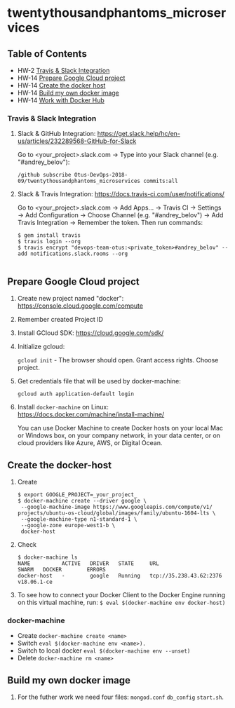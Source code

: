 # twentythousandphantoms_microservices

## Table of Contents

- HW-2  [Travis & Slack Integration](#travis-&-slack-integration)
- HW-14 [Prepare Google Cloud project](#prepare-google-cloud-project)
- HW-14 [Create the docker host](#create-the-docker-host)
- HW-14 [Build my own docker image](#build-my-own-docker-image)
- HW-14 [Work with Docker Hub](#work-with-docker-hub)

### Travis & Slack Integration

1. Slack & GitHub Integration: https://get.slack.help/hc/en-us/articles/232289568-GitHub-for-Slack
  
   Go to <your_project>.slack.com → Type into your Slack channel (e.g. "#andrey_belov"):   

   ```
   /github subscribe Otus-DevOps-2018-09/twentythousandphantoms_microservices commits:all
   ```

2. Slack & Travis Integration: https://docs.travis-ci.com/user/notifications/

   Go to <your_project>.slack.com → Add Apps... → Travis CI → Settings → Add Configuration → Choose Channel (e.g. "#andrey_belov") → Add Travis Integration → Remember the token. Then run commands:

   ```
   $ gem install travis
   $ travis login --org
   $ travis encrypt "devops-team-otus:<private_token>#andrey_belov" --add notifications.slack.rooms --org 


## Prepare Google Cloud project

1. Create new project named "docker": https://console.cloud.google.com/compute
1. Remember created Project ID
1. Install GCloud SDK: https://cloud.google.com/sdk/
1. Initialize gcloud:

   `gcloud init` - The browser should open. Grant access rights. Choose project.
1. Get credentials file that will be used by docker-machine:

   `gcloud auth application-default login`
1. Install `docker-machine` on Linux: https://docs.docker.com/machine/install-machine/ 

   You can use Docker Machine to create Docker hosts on your local Mac or Windows box, on your company network, in your data center, or on cloud providers like Azure, AWS, or Digital Ocean.

## Create the docker-host

1. Create

   ```
   $ export GOOGLE_PROJECT=_your_project_
   $ docker-machine create --driver google \
    --google-machine-image https://www.googleapis.com/compute/v1/
   projects/ubuntu-os-cloud/global/images/family/ubuntu-1604-lts \
    --google-machine-type n1-standard-1 \
    --google-zone europe-west1-b \
    docker-host
   ```
1. Check

   ```
   $ docker-machine ls
   NAME          ACTIVE   DRIVER   STATE     URL                       SWARM   DOCKER        ERRORS
   docker-host   -        google   Running   tcp://35.238.43.62:2376           v18.06.1-ce   

   ```
1. To see how to connect your Docker Client to the Docker Engine running on this virtual machine, run:
   `$ eval $(docker-machine env docker-host)`

### docker-machine

- Create
   `docker-machine create <name>`
- Switch
   `eval $(docker-machine env <name>).`
- Switch to local docker
   `eval $(docker-machine env --unset)`
- Delete
   `docker-machine rm <name>`

## Build my own docker image

1. For the futher work we need four files: `mongod.conf` `db_config` `start.sh`. 
